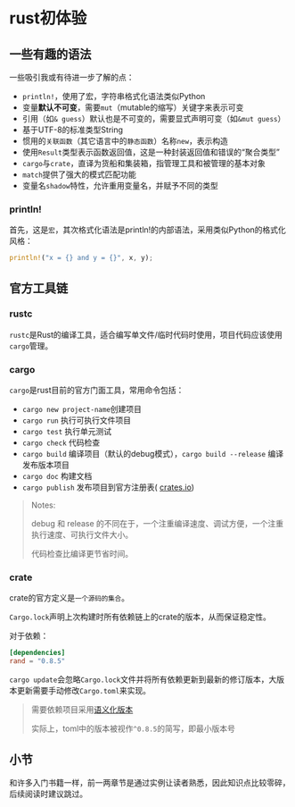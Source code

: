 # rust初体验

## 一些有趣的语法

一些吸引我或有待进一步了解的点：

- `println!`，使用了宏，字符串格式化语法类似Python
- 变量**默认不可变**，需要`mut`（mutable的缩写）关键字来表示可变
- 引用（如`& guess`）默认也是不可变的，需要显式声明可变（如`&mut guess`）
- 基于UTF-8的标准类型String
- 惯用的`关联函数`（其它语言中的`静态函数`）名称`new`，表示构造
- 使用`Result`类型表示函数返回值，这是一种封装返回值和错误的“聚合类型”
- `cargo`与`crate`，直译为货船和集装箱，指管理工具和被管理的基本对象
- `match`提供了强大的模式匹配功能
- 变量名`shadow`特性，允许重用变量名，并赋予不同的类型

### println!

首先，这是`宏`，其次格式化语法是println!的内部语法，采用类似Python的格式化风格：

```rust
println!("x = {} and y = {}", x, y);
```

## 官方工具链

### rustc

`rustc`是Rust的编译工具，适合编写单文件/临时代码时使用，项目代码应该使用`cargo`管理。

### cargo

`cargo`是rust目前的官方门面工具，常用命令包括：

- `cargo new project-name`创建项目
- `cargo run` 执行可执行文件项目
- `cargo test` 执行单元测试
- `cargo check` 代码检查
- `cargo build` 编译项目（默认的debug模式），`cargo build --release` 编译发布版本项目
- `cargo doc` 构建文档
- `cargo publish` 发布项目到官方注册表( [crates.io](https://crates.io/))

> Notes:
>
> debug 和 release 的不同在于，一个注重编译速度、调试方便，一个注重执行速度、可执行文件大小。
>
> 代码检查比编译更节省时间。

### crate

crate的官方定义是`一个源码的集合`。

`Cargo.lock`声明上次构建时所有依赖链上的crate的版本，从而保证稳定性。

对于依赖：

```toml
[dependencies]
rand = "0.8.5"
```

`cargo update`会忽略`Cargo.lock`文件并将所有依赖更新到最新的修订版本，大版本更新需要手动修改`Cargo.toml`来实现。

> 需要依赖项目采用[语义化版本](https://semver.org/lang/zh-CN/)
>
> 实际上，toml中的版本被视作`^0.8.5`的简写，即最小版本号

## 小节

和许多入门书籍一样，前一两章节是通过实例让读者熟悉，因此知识点比较零碎，后续阅读时建议跳过。
